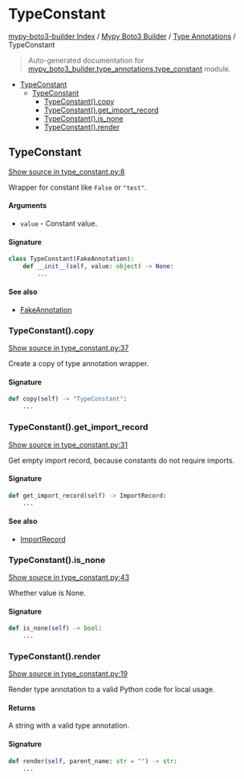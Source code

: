 # TypeConstant

[mypy-boto3-builder Index](../../README.md#mypy-boto3-builder-index) /
[Mypy Boto3 Builder](../index.md#mypy-boto3-builder) /
[Type Annotations](./index.md#type-annotations) /
TypeConstant

> Auto-generated documentation for [mypy_boto3_builder.type_annotations.type_constant](https://github.com/youtype/mypy_boto3_builder/blob/main/mypy_boto3_builder/type_annotations/type_constant.py) module.

- [TypeConstant](#typeconstant)
  - [TypeConstant](#typeconstant-1)
    - [TypeConstant().copy](#typeconstant()copy)
    - [TypeConstant().get_import_record](#typeconstant()get_import_record)
    - [TypeConstant().is_none](#typeconstant()is_none)
    - [TypeConstant().render](#typeconstant()render)

## TypeConstant

[Show source in type_constant.py:8](https://github.com/youtype/mypy_boto3_builder/blob/main/mypy_boto3_builder/type_annotations/type_constant.py#L8)

Wrapper for constant like `False` or `"test"`.

#### Arguments

- `value` - Constant value.

#### Signature

```python
class TypeConstant(FakeAnnotation):
    def __init__(self, value: object) -> None:
        ...
```

#### See also

- [FakeAnnotation](./fake_annotation.md#fakeannotation)

### TypeConstant().copy

[Show source in type_constant.py:37](https://github.com/youtype/mypy_boto3_builder/blob/main/mypy_boto3_builder/type_annotations/type_constant.py#L37)

Create a copy of type annotation wrapper.

#### Signature

```python
def copy(self) -> "TypeConstant":
    ...
```

### TypeConstant().get_import_record

[Show source in type_constant.py:31](https://github.com/youtype/mypy_boto3_builder/blob/main/mypy_boto3_builder/type_annotations/type_constant.py#L31)

Get empty import record, because constants do not require imports.

#### Signature

```python
def get_import_record(self) -> ImportRecord:
    ...
```

#### See also

- [ImportRecord](../import_helpers/import_record.md#importrecord)

### TypeConstant().is_none

[Show source in type_constant.py:43](https://github.com/youtype/mypy_boto3_builder/blob/main/mypy_boto3_builder/type_annotations/type_constant.py#L43)

Whether value is None.

#### Signature

```python
def is_none(self) -> bool:
    ...
```

### TypeConstant().render

[Show source in type_constant.py:19](https://github.com/youtype/mypy_boto3_builder/blob/main/mypy_boto3_builder/type_annotations/type_constant.py#L19)

Render type annotation to a valid Python code for local usage.

#### Returns

A string with a valid type annotation.

#### Signature

```python
def render(self, parent_name: str = "") -> str:
    ...
```


